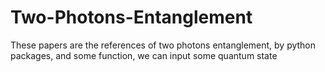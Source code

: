# Two-Photons-Entanglement

These papers are the references of two photons entanglement, by python packages, and some function, we can input some quantum state
